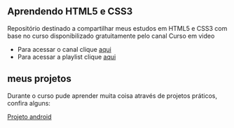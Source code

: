 ## Aprendendo HTML5 e CSS3
Repositório destinado a compartilhar meus estudos em HTML5 e CSS3 com base no curso disponibilizado gratuitamente pelo canal Curso em video

* Para acessar o canal clique [aqui](https://www.youtube.com/c/CursoemVídeo)
* Para acessar a playlist clique [aqui](https://www.youtube.com/playlist?list=PLHz_AreHm4dkZ9-atkcmcBaMZdmLHft8n)

## meus projetos
Durante o curso pude aprender muita coisa através de projetos práticos, confira alguns:

[Projeto android](https://moreiramatheus.github.io/Curso-em-video-HTML5-e-CSS3-/Desafios/d010/index.html)
